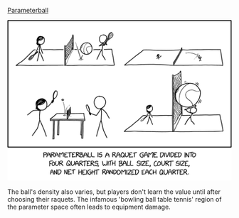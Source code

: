 [Parameterball](https://xkcd.com/2852)

![Parameterball](./random_comic.png)

The ball's density also varies, but players don't learn the value until after choosing their raquets. The infamous 'bowling ball table tennis' region of the parameter space often leads to equipment damage.

